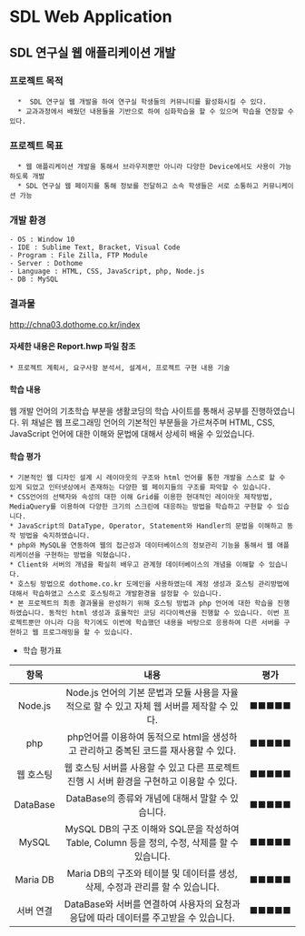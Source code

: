 # SDL Web Application


## SDL 연구실 웹 애플리케이션 개발
### 프로젝트 목적
      *  SDL 연구실 웹 개발을 하여 연구실 학생들의 커뮤니티를 활성화시킬 수 있다.
      * 교과과정에서 배웠던 내용들을 기반으로 하여 심화학습을 할 수 있으며 학습을 연장할 수 있다. 
      
      
### 프로젝트 목표
      * 웹 애플리케이션 개발을 통해서 브라우저뿐만 아니라 다양한 Device에서도 사용이 가능하도록 개발
      * SDL 연구실 웹 페이지를 통해 정보를 전달하고 소속 학생들은 서로 소통하고 커뮤니케이션 가능


### 개발 환경
    - OS : Window 10
    - IDE : Sublime Text, Bracket, Visual Code
    - Program : File Zilla, FTP Module
    - Server : Dothome
    - Language : HTML, CSS, JavaScript, php, Node.js
    - DB : MySQL 
    
    
### 결과물

http://chna03.dothome.co.kr/index


#### 자세한 내용은 Report.hwp 파일 참조
    * 프로젝트 계획서, 요구사항 분석서, 설계서, 프로젝트 구현 내용 기술



#### 학습 내용
  웹 개발 언어의 기초학습 부분을 생활코딩의 학습 사이트를 통해서 공부를 진행하였습니다. 위 채널은 웹 프로그래밍 언어의 기본적인 부분들을 가르쳐주며   HTML, CSS, JavaScript 언어에 대한 이해와 문법에 대해서 상세히 배울 수 있었습니다.


#### 학습 평가
    * 기본적인 웹 디자인 설계 시 레이아웃의 구조와 html 언어를 통한 개발을 스스로 할 수 있게 되었고 인터넷상에서 존재하는 다양한 웹 페이지들의 구조를 파악할 수 있습니다.  
    * CSS언어의 선택자와 속성의 대한 이해 Grid를 이용한 현대적인 레이아웃 제작방법, MediaQuery를 이용하여 다양한 크기의 스크린에 대응하는 방법을 학습하고 구현할 수 있습니다.  
    * JavaScript의 DataType, Operator, Statement와 Handler의 문법을 이해하고 동작 방법을 숙지하였습니다.
    * php와 MySQL을 연동하여 웹의 접근성과 데이터베이스의 정보관리 기능을 통해서 웹 애플리케이션을 구현하는 방법을 익혔습니다.
    * Client와 서버의 개념을 확실히 배우고 관계형 데이터베이스의 개념을 이해할 수 있습니다.
    * 호스팅 방법으로 dothome.co.kr 도메인을 사용하였는데 계정 생성과 호스팅 관리방법에 대해서 학습하였고 스스로 호스팅하고 개발환경을 설정할 수 있습니다.
    * 본 프로젝트의 최종 결과물을 완성하기 위해 호스팅 방법과 php 언어에 대한 학습을 진행하였습니다. 동적인 html 생성과 효율적인 코딩 리다이렉션을 진행할 수 있습니다. 이번 프로젝트뿐만 아니라 다음 학기에도 이번에 학습했던 내용을 바탕으로 응용하여 다른 서버를 구현하고 웹 프로그래밍을 할 수 있습니다.
   
   
   
 * 학습 평가표
      
|항목|내용|평가|
|:---:|:---:|:---:|
|Node.js|Node.js 언어의 기본 문법과 모듈 사용을 자율적으로 할 수 있고 자체 웹 서버를 제작할 수 있다.|■■■■■|
|php|php언어를 이용하여 동적으로 html을 생성하고 관리하고 중복된 코드를 재사용할 수 있다.|■■■■■|
|웹 호스팅|웹 호스팅 서버를 사용할 수 있고 다른 프로젝트 진행 시 서버 환경을 구현하고 이용할 수 있다.|■■■■■|
|DataBase|DataBase의 종류와 개념에 대해서 말할 수 있습니다.|■■■■■|
|MySQL| MySQL DB의 구조 이해와 SQL문을 작성하여 Table, Column 등을 정의, 수정, 삭제를 할 수 있습니다.|■■■■■|
|Maria DB|Maria DB의 구조와 테이블 및 데이터를 생성, 삭제, 수정과 관리를 할 수 있습니다. |■■■■■|
|서버 연결|DataBase와 서버를 연결하여 사용자의 요청과 응답에 따라 데이터를 주고받을 수 있습니다.|■■■■■|
    
    
